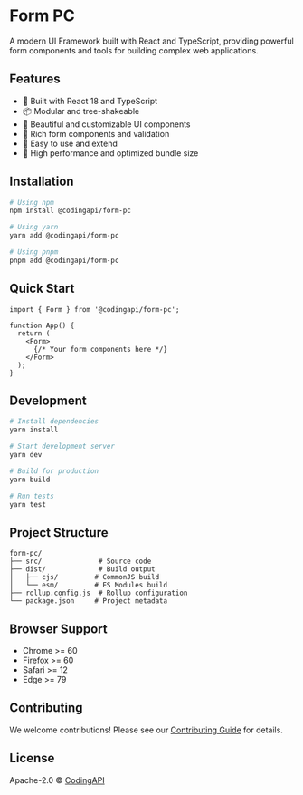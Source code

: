 # Form PC

A modern UI Framework built with React and TypeScript, providing powerful form components and tools for building complex web applications.

## Features

- 🚀 Built with React 18 and TypeScript
- 📦 Modular and tree-shakeable
- 🎨 Beautiful and customizable UI components
- 📝 Rich form components and validation
- 🔧 Easy to use and extend
- 🎯 High performance and optimized bundle size

## Installation

```bash
# Using npm
npm install @codingapi/form-pc

# Using yarn
yarn add @codingapi/form-pc

# Using pnpm
pnpm add @codingapi/form-pc
```

## Quick Start

```tsx
import { Form } from '@codingapi/form-pc';

function App() {
  return (
    <Form>
      {/* Your form components here */}
    </Form>
  );
}
```

## Development

```bash
# Install dependencies
yarn install

# Start development server
yarn dev

# Build for production
yarn build

# Run tests
yarn test
```

## Project Structure

```
form-pc/
├── src/              # Source code
├── dist/             # Build output
│   ├── cjs/         # CommonJS build
│   └── esm/         # ES Modules build
├── rollup.config.js  # Rollup configuration
└── package.json     # Project metadata
```

## Browser Support

- Chrome >= 60
- Firefox >= 60
- Safari >= 12
- Edge >= 79

## Contributing

We welcome contributions! Please see our [Contributing Guide](CONTRIBUTING.md) for details.

## License

Apache-2.0 © [CodingAPI](https://github.com/codingapi)


